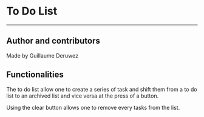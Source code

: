 # To Do List
---
## Author and contributors
Made by Guillaume Deruwez
## Functionalities
The to do list allow one to create a series of task and shift them from a to do list to an archived list and vice versa at the press of a button.

Using the clear button allows one to remove every tasks from the list.
